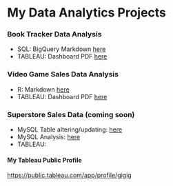 
# My Data Analytics Projects

### Book Tracker Data Analysis

- SQL: BigQuery Markdown [here](https://github.com/Gigi-gg/MyPortfolio/blob/e3cbfc5b467e63008b0c4446baa2ab9c1ae7db47/BiqQuery_Book%20Tracker.md)  
- TABLEAU: Dashboard PDF [here](https://github.com/Gigi-gg/MyPortfolio/blob/4b967874dbacf4b16594e480cf8a9c14106a7eba/Tableau%20Dashboard_Book%20Tracker.pdf)

### Video Game Sales Data Analysis
- R: Markdown [here](https://github.com/Gigi-gg/MyPortfolio/blob/3a6d79b332b5e2811ff5cd403c52ba898892ea4b/Rmarkdown_VideoGameSales.pdf)
- TABLEAU: Dashboard PDF [here](https://github.com/Gigi-gg/MyPortfolio/blob/3a6d79b332b5e2811ff5cd403c52ba898892ea4b/Tableau%20Dashboard_Video%20Game%20Sales.pdf)

### Superstore Sales Data (coming soon)
- MySQL Table altering/updating: [here](https://github.com/Gigi-gg/MyPortfolio/blob/7d0265a46721d0ee247bc20772cec3708825b8af/MySQL%20superstore_alter_table.sql)
- MySQL Analysis: [here](https://github.com/Gigi-gg/MyPortfolio/blob/f2b7a67003a7f47b9794a22628a0b581c39d0e22/MySQL%20Superstore%20Analysis.sql)
- TABLEAU: 

#### My Tableau Public Profile
https://public.tableau.com/app/profile/gigig
